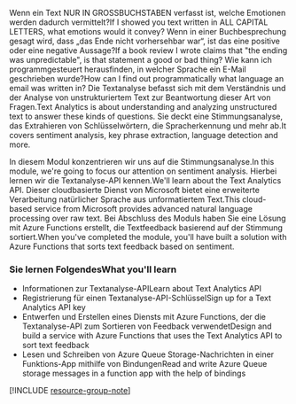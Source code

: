 <span data-ttu-id="3206d-101">Wenn ein Text NUR IN GROSSBUCHSTABEN verfasst ist, welche Emotionen werden dadurch vermittelt?</span><span class="sxs-lookup"><span data-stu-id="3206d-101">If I showed you text written in ALL CAPITAL LETTERS, what emotions would it convey?</span></span> <span data-ttu-id="3206d-102">Wenn in einer Buchbesprechung gesagt wird, dass „das Ende nicht vorhersehbar war“, ist das eine positive oder eine negative Aussage?</span><span class="sxs-lookup"><span data-stu-id="3206d-102">If a book review I wrote claims that "the ending was unpredictable", is that statement a good or bad thing?</span></span> <span data-ttu-id="3206d-103">Wie kann ich programmgesteuert herausfinden, in welcher Sprache ein E-Mail geschrieben wurde?</span><span class="sxs-lookup"><span data-stu-id="3206d-103">How can I find out programmatically what language an email was written in?</span></span> <span data-ttu-id="3206d-104">Die Textanalyse befasst sich mit dem Verständnis und der Analyse von unstrukturiertem Text zur Beantwortung dieser Art von Fragen.</span><span class="sxs-lookup"><span data-stu-id="3206d-104">Text Analytics is about understanding and analyzing unstructured text to answer these kinds of questions.</span></span> <span data-ttu-id="3206d-105">Sie deckt eine Stimmungsanalyse, das Extrahieren von Schlüsselwörtern, die Spracherkennung und mehr ab.</span><span class="sxs-lookup"><span data-stu-id="3206d-105">It covers sentiment analysis, key phrase extraction, language detection and more.</span></span>  

 <span data-ttu-id="3206d-106">In diesem Modul konzentrieren wir uns auf die Stimmungsanalyse.</span><span class="sxs-lookup"><span data-stu-id="3206d-106">In this module, we're going to focus our attention on sentiment analysis.</span></span> <span data-ttu-id="3206d-107">Hierbei lernen wir die Textanalyse-API kennen.</span><span class="sxs-lookup"><span data-stu-id="3206d-107">We'll learn about the Text Analytics API.</span></span> <span data-ttu-id="3206d-108">Dieser cloudbasierte Dienst von Microsoft bietet eine erweiterte Verarbeitung natürlicher Sprache aus unformatiertem Text.</span><span class="sxs-lookup"><span data-stu-id="3206d-108">This cloud-based service from Microsoft provides advanced natural language processing over raw text.</span></span> <span data-ttu-id="3206d-109">Bei Abschluss des Moduls haben Sie eine Lösung mit Azure Functions erstellt, die Textfeedback basierend auf der Stimmung sortiert.</span><span class="sxs-lookup"><span data-stu-id="3206d-109">When you've completed the module, you'll have built a solution with Azure Functions that sorts text feedback based on sentiment.</span></span>

### <a name="what-youll-learn"></a><span data-ttu-id="3206d-110">Sie lernen Folgendes</span><span class="sxs-lookup"><span data-stu-id="3206d-110">What you'll learn</span></span>

- <span data-ttu-id="3206d-111">Informationen zur Textanalyse-API</span><span class="sxs-lookup"><span data-stu-id="3206d-111">Learn about Text Analytics API</span></span>
- <span data-ttu-id="3206d-112">Registrierung für einen Textanalyse-API-Schlüssel</span><span class="sxs-lookup"><span data-stu-id="3206d-112">Sign up for a Text Analytics API key</span></span>
- <span data-ttu-id="3206d-113">Entwerfen und Erstellen eines Diensts mit Azure Functions, der die Textanalyse-API zum Sortieren von Feedback verwendet</span><span class="sxs-lookup"><span data-stu-id="3206d-113">Design and build a service with Azure Functions that uses the Text Analytics API to sort text feedback</span></span>
- <span data-ttu-id="3206d-114">Lesen und Schreiben von Azure Queue Storage-Nachrichten in einer Funktions-App mithilfe von Bindungen</span><span class="sxs-lookup"><span data-stu-id="3206d-114">Read and write Azure Queue storage messages in a function app with the help of bindings</span></span>


[!INCLUDE [resource-group-note](./rg-notice.md)]